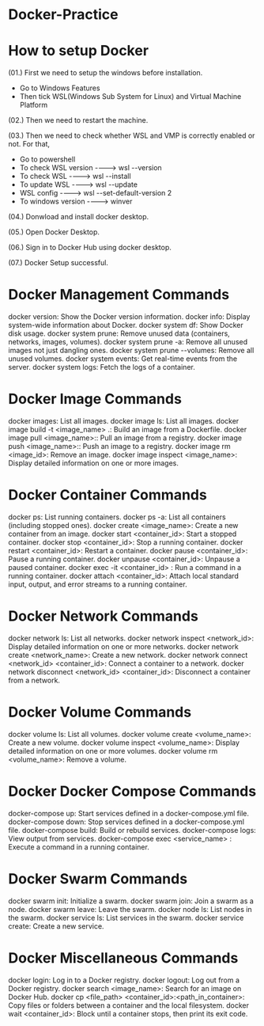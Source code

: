 # Docker-Practice

# How to setup Docker

(01.) First we need to setup the windows before installation.
  *   Go to Windows Features
  *   Then tick WSL(Windows Sub System for Linux) and Virtual Machine Platform

(02.) Then we need to restart the machine.

(03.) Then we need to check whether WSL and VMP is correctly enabled or not. 
      For that,
  *   Go to powershell
  *   To check WSL version ----> wsl --version
  *   To check WSL         ----> wsl --install
  *   To update WSL        ----> wsl --update
  *   WSL config           ----> wsl --set-default-version 2
  *   To windows version   ----> winver

(04.) Donwload and install docker desktop.

(05.) Open Docker Desktop.

(06.) Sign in to Docker Hub using docker desktop.

(07.) Docker Setup successful.


# Docker Management Commands

docker version: Show the Docker version information.
docker info: Display system-wide information about Docker.
docker system df: Show Docker disk usage.
docker system prune: Remove unused data (containers, networks, images, volumes).
docker system prune -a: Remove all unused images not just dangling ones.
docker system prune --volumes: Remove all unused volumes.
docker system events: Get real-time events from the server.
docker system logs: Fetch the logs of a container.

# Docker Image Commands
docker images: List all images.
docker image ls: List all images.
docker image build -t <image_name> .: Build an image from a Dockerfile.
docker image pull <image_name>:<tag>: Pull an image from a registry.
docker image push <image_name>:<tag>: Push an image to a registry.
docker image rm <image_id>: Remove an image.
docker image inspect <image_name>: Display detailed information on one or more images.

# Docker Container Commands
docker ps: List running containers.
docker ps -a: List all containers (including stopped ones).
docker create <image_name>: Create a new container from an image.
docker start <container_id>: Start a stopped container.
docker stop <container_id>: Stop a running container.
docker restart <container_id>: Restart a container.
docker pause <container_id>: Pause a running container.
docker unpause <container_id>: Unpause a paused container.
docker exec -it <container_id> <command>: Run a command in a running container.
docker attach <container_id>: Attach local standard input, output, and error streams to a running container.

# Docker Network Commands
docker network ls: List all networks.
docker network inspect <network_id>: Display detailed information on one or more networks.
docker network create <network_name>: Create a new network.
docker network connect <network_id> <container_id>: Connect a container to a network.
docker network disconnect <network_id> <container_id>: Disconnect a container from a network.

# Docker Volume Commands
docker volume ls: List all volumes.
docker volume create <volume_name>: Create a new volume.
docker volume inspect <volume_name>: Display detailed information on one or more volumes.
docker volume rm <volume_name>: Remove a volume.

# Docker Docker Compose Commands
docker-compose up: Start services defined in a docker-compose.yml file.
docker-compose down: Stop services defined in a docker-compose.yml file.
docker-compose build: Build or rebuild services.
docker-compose logs: View output from services.
docker-compose exec <service_name> <command>: Execute a command in a running container.

# Docker Swarm Commands
docker swarm init: Initialize a swarm.
docker swarm join: Join a swarm as a node.
docker swarm leave: Leave the swarm.
docker node ls: List nodes in the swarm.
docker service ls: List services in the swarm.
docker service create: Create a new service.

# Docker Miscellaneous Commands
docker login: Log in to a Docker registry.
docker logout: Log out from a Docker registry.
docker search <image_name>: Search for an image on Docker Hub.
docker cp <file_path> <container_id>:<path_in_container>: Copy files or folders between a container and the local filesystem.
docker wait <container_id>: Block until a container stops, then print its exit code.
